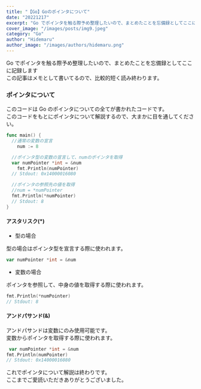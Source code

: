 ```yaml
---
title: "【Go】Goのポインタについて"
date: "20221217"
excerpt: "Go でポインタを触る際予め整理したいので、まとめたことを忘備録としてここに記録します"
cover_image: "/images/posts/img9.jpeg"
category: "Go"
author: "Hidemaru"
author_image: "/images/authors/hidemaru.png"
---
```


Go でポインタを触る際予め整理したいので、まとめたことを忘備録としてここに記録します<br/>
この記事はメモとして書いてるので、比較的短く読み終わります。

### ポインタについて

このコードは Go のポインタについての全てが書かれたコードです。<br/>
このコードをもとにポインタについて解説するので、大まかに目を通してください。

```go
func main() {
  //通常の変数の宣言
	num := 8

  //ポインタ型の変数の宣言して、numのポインタを取得
  var numPointer *int = &num
	fmt.Println(numPointer)
  // Stdout: 0x14000016080

  //ポインタの参照先の値を取得
  //num = *numPointer
  fmt.Println(*numPointer)
  // Stdout: 8
}
```

#### アスタリスク(\*)

- 型の場合

型の場合はポインタ型を宣言する際に使われます。

```go
var numPointer *int = &num
```

- 変数の場合

ポインタを参照して、中身の値を取得する際に使われます。

```go
fmt.Println(*numPointer)
// Stdout: 8
```

#### アンドパサンド(&)

アンドパサンドは変数にのみ使用可能です。<br/>
変数からポインタを取得する際に使われます。

```go
 var numPointer *int = &num
fmt.Println(numPointer)
// Stdout: 0x14000016080
```

これでポインタについて解説は終わりです。<br/>
ここまでご愛読いただきありがとうございました。

